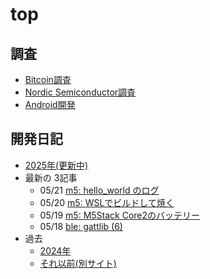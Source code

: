 # top

## 調査

* [Bitcoin調査](bitcoin/index.md)
* [Nordic Semiconductor調査](nrf/index.md)
* [Android開発](android/index.md)

## 開発日記

* [2025年(更新中)](devwork2025.md)
* 最新の 3記事
  * 05/21 [m5: hello_world のログ](2025/05/20250521-m5.md)
  * 05/20 [m5: WSLでビルドして焼く](2025/05/20250520-m5.md)
  * 05/19 [m5: M5Stack Core2のバッテリー](2025/05/20250519-m5.md)
  * 05/18 [ble: gattlib (6)](2025/05/20250518-ble.md)
* 過去
  * [2024年](devwork2024.md)
  * [それ以前(別サイト)](https://hiro99ma.blogspot.com/)
